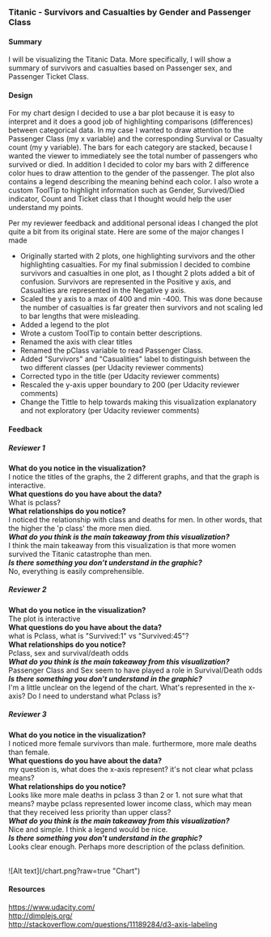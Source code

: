 ### Titanic - Survivors and Casualties by Gender and Passenger Class

#### Summary
I will be visualizing the Titanic Data. More specifically, I will show a summary of survivors and casualties based on Passenger sex, and Passenger Ticket Class.

#### Design
For my chart design I decided to use a bar plot because it is easy to interpret and it does a good job of highlighting comparisons (differences) between categorical data. In my case I wanted to draw attention to the Passenger Class (my x variable) and the corresponding Survival or Casualty count (my y variable). The bars for each category are stacked, because I wanted the viewer to immediately see the total number of passengers who survived or died. In addition I decided to color my bars with 2 difference color hues to draw attention to the gender of the passenger. The plot also contains a legend describing the meaning behind each color. I also wrote a custom ToolTip to highlight information such as Gender, Survived/Died indicator, Count and Ticket class that I thought would help the user understand my points. 

Per my reviewer feedback and additional personal ideas I changed the plot quite a bit from its original state. Here are some of the major changes I made
- Originally started with 2 plots, one highlighting survivors and the other highlighting casualties. For my final submission I decided to combine survivors and casualties in one plot, as I thought 2 plots added a bit of confusion. Survivors are represented in the Positive y axis, and Casualties are represented in the Negative y axis.
- Scaled the y axis to a max of 400 and min -400. This was done because the number of casualties is far greater then survivors and not scaling led to bar lengths that were misleading.
- Added a legend to the plot
- Wrote a custom ToolTip to contain better descriptions.
- Renamed the axis with clear titles
- Renamed the pClass variable to read Passenger Class.
- Added  "Survivors" and "Casualities" label to distinguish between the two different classes (per Udacity reviewer comments)
- Corrected typo in the title (per Udacity reviewer comments)
- Rescaled the y-axis upper boundary to 200 (per Udacity reviewer comments)
- Change the Tittle to help towards making this visualization explanatory and not exploratory (per Udacity reviewer comments)


#### Feedback

##### Reviewer 1

**What do you notice in the visualization?**<br>
	I notice the titles of the graphs, the 2 different graphs, and that the graph is interactive.<br>
**What questions do you have about the data?**<br>
	What is pclass?<br> 
**What relationships do you notice?**<br>
	I noticed the relationship with class and deaths for men. In other words, that the higher the 'p class' the more men died.<br>
***What do you think is the main takeaway from this visualization?***<br>
	I think the main takeaway from this visualization is that more women survived the Titanic catastrophe than men.<br> 
***Is there something you don’t understand in the graphic?***<br>
	No, everything is easily comprehensible. 


##### Reviewer 2
**What do you notice in the visualization?**<br>
	The plot is interactive<br>
**What questions do you have about the data?**<br>
	what is Pclass, what is "Survived:1" vs "Survived:45"?<br>
**What relationships do you notice?**<br>
	Pclass, sex and survival/death odds<br>
***What do you think is the main takeaway from this visualization?***<br>
	Passenger Class and Sex seem to have played a role in Survival/Death odds<br>
***Is there something you don’t understand in the graphic?***<br>
	I'm a little unclear on the legend of the chart. What's represented in the x-axis? Do I need to understand what Pclass is?
	
##### Reviewer 3
**What do you notice in the visualization?**<br>
	I noticed more female survivors than male. furthermore, more male deaths than female.<br> 
**What questions do you have about the data?**<br>
	my question is, what does the x-axis represent? it's not clear what pclass means?<br> 
**What relationships do you notice?**<br>
	Looks like more male deaths in pclass 3 than 2 or 1. not sure what that means? maybe pclass represented lower income class, which may mean that they received less priority than upper class?<br> 
***What do you think is the main takeaway from this visualization?***<br>
	Nice and simple. I think a legend would be nice.<br> 
***Is there something you don’t understand in the graphic?***<br>
	Looks clear enough. Perhaps more description of the pclass definition.

<br>
![Alt text](/chart.png?raw=true "Chart")

#### Resources
https://www.udacity.com/<br>
http://dimplejs.org/<br>
http://stackoverflow.com/questions/11189284/d3-axis-labeling<br>
